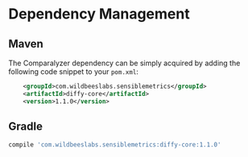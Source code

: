 # Dependency Management

## Maven

The Сomparalyzer dependency can be simply acquired by adding the following code snippet to your `pom.xml`:

```xml
    <groupId>com.wildbeeslabs.sensiblemetrics</groupId>
    <artifactId>diffy-core</artifactId>
    <version>1.1.0</version>
```

## Gradle

```groovy
compile 'com.wildbeeslabs.sensiblemetrics:diffy-core:1.1.0'
```
